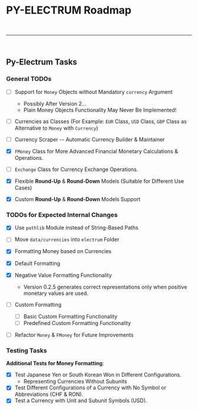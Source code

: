 # PY-ELECTRUM Roadmap

<br>
<hr>
<br>

## Py-Electrum Tasks

### General TODOs

- [ ] Support for `Money` Objects without Mandatory `currency` Argument
    - Possibly After Version 2...
    - Plain Money Objects Functionality May Never Be Implemented!
- [ ] Currencies as Classes (For Example: `EUR` Class, `USD` Class, `GBP` Class as Alternative to `Money` with `Currency`)
- [ ] Currency Scraper -- Automatic Currency Builder & Maintainer
- [x] `FMoney` Class for More Advanced Financial Monetary Calculations & Operations.
- [ ] `Exchange` Class for Currency Exchange Operations.
- [x] Flexible **Round-Up** & **Round-Down** Models (Suitable for Different Use Cases)
- [x] Custom **Round-Up** & **Round-Down** Models Support


### TODOs for Expected Internal Changes

- [x] Use `pathlib` Module instead of String-Based Paths
- [ ] Move `data/currencies` into `electrum` Folder
- [x] Formatting Money based on Currencies
- [x] Default Formatting
- [x] Negative Value Formatting Functionality
    - Version 0.2.5 generates correct representations only when positive monetary values are used.
- [ ] Custom Formatting
    - [ ] Basic Custom Formatting Functionality
    - [ ] Predefined Custom Formatting Functionality
- [ ] Refactor `Money` & `FMoney` for Future Improvements


### Testing Tasks

**Additional Tests for Money Formatting**:

- [x] Test Japanese Yen or South Korean Won in Different Configurations.
    - Representing Currencies Without Subunits
- [x] Test Different Configurations of a Currency with No Symbol or Abbreviations (CHF & RON).
- [x] Test a Currency with Unit and Subunit Symbols (USD).